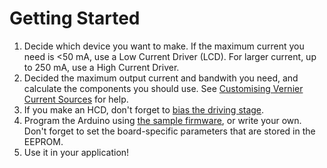 # Getting Started

1. Decide which device you want to make. If the maximum current you need is <50 mA, use a Low Current Driver (LCD). For larger current, up to 250 mA, use a High Current Driver.
2. Decided the maximum output current and bandwith you need, and calculate the components you should use. See [Customising Vernier Current Sources](Customisation.md) for help.
3. If you make an HCD, don't forget to [bias the driving stage](HCD-Biasing.md).
4. Program the Arduino using [the sample firmware](/Software/CurrentDriverFirmware/README.md), or write your own. Don't forget to set the board-specific parameters that are stored in the EEPROM.
5. Use it in your application!
